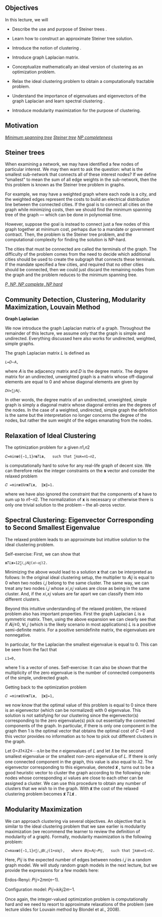 ## Objectives

In this lecture, we will

- Describe the use and purpose of Steiner trees .

- Learn how to construct an approximate Steiner tree solution.

- Introduce the notion of clustering .

- Introduce graph Laplacian matrix.

- Conceptualize mathematically an ideal version of clustering as an optimization problem.

- Relax the ideal clustering problem to obtain a computationally tractable problem.

- Understand the importance of eigenvalues and eigenvectors of the graph Laplacian and learn spectral clustering .

- Introduce modularity maximization for the purpose of clustering.

## Motivation

*[Minimum spanning tree](https://en.wikipedia.org/wiki/Minimum_spanning_tree)*
*[Steiner tree](https://en.wikipedia.org/wiki/Steiner_tree_problem)*
*[NP completeness](https://en.wikipedia.org/wiki/NP-completeness)*


## Steiner trees

When examining a network, we may have identified a few nodes of particular interest. We may then want to ask the question: what is the smallest sub-network that connects all of these interest nodes? If we define “smallest" to mean the sum of all edge weights in the sub-network, then the this problem is known as the Steiner tree problem in graphs.

For example, we may have a weighted graph where each node is a city, and the weighted edges represent the costs to build an electrical distribution line between the connected cities. If the goal is to connect all cities on the graph while minimizing costs, then we should find the minimum spanning tree of the graph — which can be done in polynomial time.

However, suppose the goal is instead to connect just a few nodes of this graph together at minimum cost, perhaps due to a mandate or government contract. Then, the problem is the Steiner tree problem, and the computational complexity for finding the solution is NP-hard.

The cities that must be connected are called the terminals of the graph. The difficulty of the problem comes from the need to decide which additional cities should be used to create the subgraph that connects these terminals. If the mandate specified a few cities, and required that no other cities should be connected, then we could just discard the remaining nodes from the graph and the problem reduces to the minimum spanning tree.

*[P, NP, NP complete, NP hard](https://cs.stackexchange.com/questions/9556/what-is-the-definition-of-p-np-np-complete-and-np-hard)*

## Community Detection, Clustering, Modularity Maximization, Louvain Method


**Graph Laplacian**

We now introduce the graph Laplacian matrix of a graph. Throughout the remainder of this lecture, we assume only that the graph is simple and undirected. Everything discussed here also works for undirected, weighted, simple graphs.

The graph Laplacian matrix 𝐿 is defined as

 	𝐿=𝐷−𝐴,	 	 
where 𝐴 is the adjacency matrix and 𝐷 is the degree matrix. The degree matrix for an undirected, unweighted graph is a matrix whose off-diagonal elements are equal to 0 and whose diagonal elements are given by

 	𝐷𝑖𝑖=∑𝑗𝐴𝑖𝑗.	 	 
In other words, the degree matrix of an undirected, unweighted, simple graph is simply a diagonal matrix whose diagonal entries are the degrees of the nodes. In the case of a weighted, undirected, simple graph the definition is the same but the interpretation no longer concerns the degree of the nodes, but rather the sum weight of the edges emanating from the nodes.

## Relaxation of Ideal Clustering

The optimization problem for a given 𝑛1,𝑛2

 	𝐶=min𝐬∈{−1,1}𝑛𝐬𝑇𝐿𝐬,   such that ∑𝑘𝑠𝑘=𝑛1−𝑛2,	 	 
is computationally hard to solve for any real-life graph of decent size. We can therefore relax the integer constraints on the 𝐬 vector and consider the relaxed problem

 	𝐶̂ =min𝐱∈ℝ𝑛𝐱𝑇𝐿𝐱,  ‖𝐱‖=1.	 	 
where we have also ignored the constraint that the components of 𝐱 have to sum up to 𝑛1−𝑛2. The normalization of 𝐱 is necessary or otherwise there is only one trivial solution to the problem – the all-zeros vector.

## Spectral Clustering: Eigenvector Corresponding to Second Smallest Eigenvalue

The relaxed problem leads to an approximate but intuitive solution to the ideal clustering problem.

Self-exercise: First, we can show that

 	𝐱𝑇𝐿𝐱=12∑𝑖,𝑗𝐴𝑖𝑗(𝑥𝑖−𝑥𝑗)2.	 	 
Minimizing the above would lead to a solution 𝐱 that can be interpreted as follows: In the original ideal clustering setup, the multiplier to 𝐴𝑖𝑗 is equal to 0 when two nodes 𝑖,𝑗 belong to the same cluster. The same way, we can treat any two nodes 𝑖,𝑗 whose 𝑥𝑖,𝑥𝑗 values are close as being in the same cluster. And, if the 𝑥𝑖,𝑥𝑗 values are far apart we can classify them into different clusters.

Beyond this intuitive understanding of the relaxed problem, the relaxed problem also has important properties. First the graph Laplacian 𝐿 is a symmetric matrix. Then, using the above expansion we can clearly see that if 𝐴𝑖𝑗≥0, ∀𝑖,𝑗 (which is the likely scenario in most applications) 𝐿 is a positive semi-definite matrix. For a positive semidefinite matrix, the eigenvalues are nonnegative.

In particular, for the Laplacian the smallest eigenvalue is equal to 0. This can be seen from the fact that

 	𝐿1=0,	 	 
where 1 is a vector of ones. Self-exercise: It can also be shown that the multiplicity of the zero eigenvalue is the number of connected components of the simple, undirected graph.

Getting back to the optimization problem

 	𝐶̂ =min𝐱∈ℝ𝑛𝐱𝑇𝐿𝐱,  ‖𝐱‖=1,	 	 
we now know that the optimal value of this problem is equal to 0 since there is an eigenvector (which can be normalized) with 0 eigenvalue. This solution is not satisfying for our clustering since the eigenvector(s) corresponding to the zero eigenvalue(s) pick out essentially the connected components of the graph. In particular, if there is only one component in the graph then 1 is the optimal vector that obtains the optimal cost of 𝐶̂ =0 and this vector provides no information as to how to pick out different clusters in the graph.

Let 0=𝜆1≤𝜆2≤⋯≤𝜆𝑛 be the 𝑛 eigenvalues of 𝐿 and let 𝜆̂  be the second smallest eigenvalue or the smallest non-zero eigenvalue of 𝐿. If there is only one connected component in the graph, this value is also equal to 𝜆2. The eigenvector corresponding to this eigenvalue, denoted 𝐱̂ , turns out to be a good heuristic vector to cluster the graph according to the following rule: nodes whose corresponding 𝑥𝑖 values are close to each other can be assigned a cluster. We can use this procedure to obtain any number of clusters that we wish to in the graph. With 𝐱̂  the cost of the relaxed clustering problem becomes 𝐱̂ 𝑇𝐿𝐱̂ .


## Modularity Maximization

We can approach clustering via several objectives. An objective that is similar to the ideal clustering problem that we saw earlier is modularity maximization (we recommend the learner to review the definition of modularity of a graph). Formally, modularity maximization is the following problem:

 	𝐶=max𝐬∈{−1,1}𝑛∑𝑖,𝑗𝐵𝑖,𝑗(1+𝑠𝑖𝑠𝑗),   where 𝐵𝑖𝑗=𝐴𝑖𝑗−𝑃𝑖𝑗,   such that ∑𝑘𝑠𝑘=𝑛1−𝑛2.	 	 
Here, 𝑃𝑖𝑗 is the expected number of edges between nodes 𝑖,𝑗 in a random graph model. We will study random graph models in the next lecture, but we provide the expressions for a few models here:

Erdos-Renyi: 𝑃𝑖𝑗=2𝑚𝑛(𝑛−1).

Configuration model: 𝑃𝑖𝑗=𝑘𝑖𝑘𝑗2𝑚−1.

Once again, the integer-valued optimization problem is computationally hard and we need to resort to approximate relaxations of the problem (see lecture slides for Louvain method by Blondel et al., 2008).




